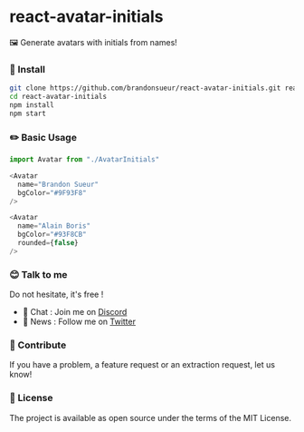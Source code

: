 # react-avatar-initials

 🖼 Generate avatars with initials from names!

### 🔧 Install
 ```bash
 git clone https://github.com/brandonsueur/react-avatar-initials.git react-avatar-initials
 cd react-avatar-initials
 npm install
 npm start
 ```

### ✏️ Basic Usage
```js
import Avatar from "./AvatarInitials"

<Avatar
  name="Brandon Sueur"
  bgColor="#9F93F8"
/>

<Avatar
  name="Alain Boris"
  bgColor="#93F8CB"
  rounded={false}
/>
```

### 😊  Talk to me
Do not hesitate, it's free !

- 💬  Chat : Join me on [Discord](https://discord.gg/xEQxr5Q)
- 📣  News : Follow me on [Twitter](https://twitter.com/_brandonsueur)

### 👋  Contribute
If you have a problem, a feature request or an extraction request, let us know!

### 📖  License
The project is available as open source under the terms of the MIT License.
